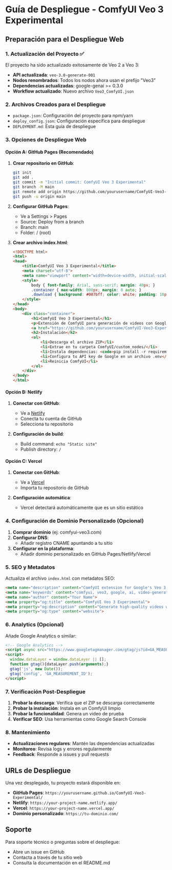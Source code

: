 # Guía de Despliegue - ComfyUI Veo 3 Experimental

## Preparación para el Despliegue Web

### 1. Actualización del Proyecto ✅

El proyecto ha sido actualizado exitosamente de Veo 2 a Veo 3:

- **API actualizada**: `veo-3.0-generate-001`
- **Nodos renombrados**: Todos los nodos ahora usan el prefijo "Veo3"
- **Dependencias actualizadas**: google-genai >= 0.3.0
- **Workflow actualizado**: Nuevo archivo `Veo3_ComfyUI.json`

### 2. Archivos Creados para el Despliegue

- `package.json`: Configuración del proyecto para npm/yarn
- `deploy_config.json`: Configuración específica para despliegue
- `DEPLOYMENT.md`: Esta guía de despliegue

### 3. Opciones de Despliegue Web

#### Opción A: GitHub Pages (Recomendado)

1. **Crear repositorio en GitHub**:
   ```bash
   git init
   git add .
   git commit -m "Initial commit: ComfyUI Veo 3 Experimental"
   git branch -M main
   git remote add origin https://github.com/yourusername/ComfyUI-Veo3-Experimental.git
   git push -u origin main
   ```

2. **Configurar GitHub Pages**:
   - Ve a Settings > Pages
   - Source: Deploy from a branch
   - Branch: main
   - Folder: / (root)

3. **Crear archivo index.html**:
   ```html
   <!DOCTYPE html>
   <html>
   <head>
       <title>ComfyUI Veo 3 Experimental</title>
       <meta charset="utf-8">
       <meta name="viewport" content="width=device-width, initial-scale=1">
       <style>
           body { font-family: Arial, sans-serif; margin: 40px; }
           .container { max-width: 800px; margin: 0 auto; }
           .download { background: #007bff; color: white; padding: 10px 20px; text-decoration: none; border-radius: 5px; }
       </style>
   </head>
   <body>
       <div class="container">
           <h1>ComfyUI Veo 3 Experimental</h1>
           <p>Extensión de ComfyUI para generación de videos con Google Veo 3</p>
           <a href="https://github.com/yourusername/ComfyUI-Veo3-Experimental/archive/refs/heads/main.zip" class="download">Descargar ZIP</a>
           <h2>Instalación</h2>
           <ol>
               <li>Descarga el archivo ZIP</li>
               <li>Extrae en tu carpeta ComfyUI/custom_nodes/</li>
               <li>Instala dependencias: <code>pip install -r requirements.txt</code></li>
               <li>Configura tu API key de Google en un archivo .env</li>
               <li>Reinicia ComfyUI</li>
           </ol>
       </div>
   </body>
   </html>
   ```

#### Opción B: Netlify

1. **Conectar con GitHub**:
   - Ve a [Netlify](https://netlify.com)
   - Conecta tu cuenta de GitHub
   - Selecciona tu repositorio

2. **Configuración de build**:
   - Build command: `echo "Static site"`
   - Publish directory: `/`

#### Opción C: Vercel

1. **Conectar con GitHub**:
   - Ve a [Vercel](https://vercel.com)
   - Importa tu repositorio de GitHub

2. **Configuración automática**:
   - Vercel detectará automáticamente que es un sitio estático

### 4. Configuración de Dominio Personalizado (Opcional)

1. **Comprar dominio** (ej: comfyui-veo3.com)
2. **Configurar DNS**:
   - Añadir registro CNAME apuntando a tu sitio
3. **Configurar en la plataforma**:
   - Añadir dominio personalizado en GitHub Pages/Netlify/Vercel

### 5. SEO y Metadatos

Actualiza el archivo `index.html` con metadatos SEO:

```html
<meta name="description" content="ComfyUI extension for Google's Veo 3 text-to-video generation">
<meta name="keywords" content="comfyui, veo3, google, ai, video-generation, text-to-video">
<meta name="author" content="Your Name">
<meta property="og:title" content="ComfyUI Veo 3 Experimental">
<meta property="og:description" content="Generate high-quality videos with Google's Veo 3 model">
<meta property="og:type" content="website">
```

### 6. Analytics (Opcional)

Añade Google Analytics o similar:

```html
<!-- Google Analytics -->
<script async src="https://www.googletagmanager.com/gtag/js?id=GA_MEASUREMENT_ID"></script>
<script>
  window.dataLayer = window.dataLayer || [];
  function gtag(){dataLayer.push(arguments);}
  gtag('js', new Date());
  gtag('config', 'GA_MEASUREMENT_ID');
</script>
```

### 7. Verificación Post-Despliegue

1. **Probar la descarga**: Verifica que el ZIP se descarga correctamente
2. **Probar la instalación**: Instala en un ComfyUI limpio
3. **Probar la funcionalidad**: Genera un video de prueba
4. **Verificar SEO**: Usa herramientas como Google Search Console

### 8. Mantenimiento

- **Actualizaciones regulares**: Mantén las dependencias actualizadas
- **Monitoreo**: Revisa logs y errores regularmente
- **Feedback**: Responde a issues y pull requests

## URLs de Despliegue

Una vez desplegado, tu proyecto estará disponible en:

- **GitHub Pages**: `https://yourusername.github.io/ComfyUI-Veo3-Experimental/`
- **Netlify**: `https://your-project-name.netlify.app/`
- **Vercel**: `https://your-project-name.vercel.app/`
- **Dominio personalizado**: `https://tu-dominio.com/`

## Soporte

Para soporte técnico o preguntas sobre el despliegue:
- Abre un issue en GitHub
- Contacta a través de tu sitio web
- Consulta la documentación en el README.md 